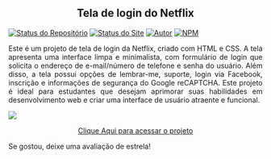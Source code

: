 <h2 align="center">Tela de login do Netflix</h2>

[![Status do Repositório](https://img.shields.io/badge/Repository%20Status-Maintained-dark%20green.svg)](https://github.com/alexandresantosal91/netflix-tela-de-login)
[![Status do Site](https://img.shields.io/badge/Website%20Status-Online-green)](https://alexandresantosal91.github.io/netflix-tela-de-login/)
[![Autor](https://img.shields.io/badge/Author-Alexandre%20Santos-blue.svg)](https://www.linkedin.com/in/alexandresantosal/)
[![NPM](https://img.shields.io/npm/l/react)](https://github.com/AlexandreSantosAL91/alexandresantosal91/blob/main/LICENSE)

<p align="justify">Este é um projeto de tela de login da Netflix, criado com HTML e CSS. A tela apresenta uma interface limpa e minimalista, com formulário de login que solicita o endereço de e-mail/número de telefone e senha do usuário. Além disso, a tela possui opções de lembrar-me, suporte, login via Facebook, inscrição e informações de segurança do Google reCAPTCHA. Este projeto é ideal para estudantes que desejam aprimorar suas habilidades em desenvolvimento web e criar uma interface de usuário atraente e funcional.</p>

![](./assets/img/Captura%20de%20Tela%202023-05-16%20%C3%A0s%2016.59.00.png)

<p align="center"><a href="https://alexandresantosal91.github.io/netflix-tela-de-login/">Clique Aqui para acessar o projeto</a></p>

 <p align="justify">Se gostou, deixe uma avaliação de estrela!</p>
